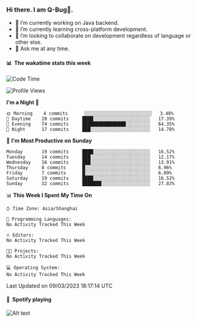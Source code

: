 ### Hi there. I am Q-Bug🐞.

- 🔭 I’m currently working on Java backend.
- 🌱 I’m currently learning cross-platform development.
- 👯 I’m looking to collaborate on development regardless of language or other else.
- 💬 Ask me at any time.

#### 📊 &nbsp;**The wakatime stats this week**  
<!--START_SECTION:waka-->
![Code Time](http://img.shields.io/badge/Code%20Time-57%20hrs%2051%20mins-blue)

![Profile Views](http://img.shields.io/badge/Profile%20Views-0-blue)

**I'm a Night 🦉** 

```text
🌞 Morning    4 commits      ░░░░░░░░░░░░░░░░░░░░░░░░░   3.48% 
🌆 Daytime    20 commits     ████░░░░░░░░░░░░░░░░░░░░░   17.39% 
🌃 Evening    74 commits     ████████████████░░░░░░░░░   64.35% 
🌙 Night      17 commits     ███░░░░░░░░░░░░░░░░░░░░░░   14.78%

```
📅 **I'm Most Productive on Sunday** 

```text
Monday       19 commits     ████░░░░░░░░░░░░░░░░░░░░░   16.52% 
Tuesday      14 commits     ███░░░░░░░░░░░░░░░░░░░░░░   12.17% 
Wednesday    16 commits     ███░░░░░░░░░░░░░░░░░░░░░░   13.91% 
Thursday     8 commits      █░░░░░░░░░░░░░░░░░░░░░░░░   6.96% 
Friday       7 commits      █░░░░░░░░░░░░░░░░░░░░░░░░   6.09% 
Saturday     19 commits     ████░░░░░░░░░░░░░░░░░░░░░   16.52% 
Sunday       32 commits     ███████░░░░░░░░░░░░░░░░░░   27.83%

```


📊 **This Week I Spent My Time On** 

```text
⌚︎ Time Zone: Asia/Shanghai

💬 Programming Languages: 
No Activity Tracked This Week

🔥 Editors: 
No Activity Tracked This Week

🐱‍💻 Projects: 
No Activity Tracked This Week

💻 Operating System: 
No Activity Tracked This Week

```


 Last Updated on 09/03/2023 18:17:14 UTC
<!--END_SECTION:waka-->

#### 🎵 &nbsp;**Spotify playing**  
![Alt text](https://spotify-recently-played-readme.vercel.app/api?user=e5y1o4x7kdt9kf2blu4wvmb4s&unique={true|1|on|yes})
